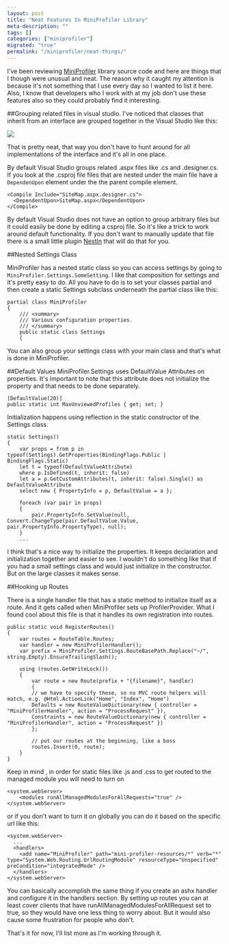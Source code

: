 ```yaml
---
layout: post
title: "Neat Features In MiniProfiler Library"
meta-description: ""
tags: []
categories: ["miniprofiler"]
migrated: "true"
permalink: "/miniprofiler/neat-things/"
---
```

I've been reviewing [MiniProfiler][1] library source code and here are things that I though were unusual and neat. The reason why it caught my attention is because it's not something that I use every day so I wanted to list it here. Also, I know that developers who I work with at my job don't use these features also so they could probably find it interesting. 

##Grouping related files in visual studio. 
I've noticed that classes that inherit from an interface are grouped together in the Visual Studio like this: 

![](http://blog.maskalik.com/get/2013/05/visualstudio-grouped-objects.png)

That is pretty neat, that way you don't have to hunt around for all implementations of the interface and it's all in one place.

By default Visual Studio groups related .aspx files like .cs and .designer.cs. If you look at the .csproj file files that are nested under the main file have a `DependenUpon` element under the the parent compile element.

    <Compile Include="SiteMap.aspx.designer.cs">
      <DependentUpon>SiteMap.aspx</DependentUpon>
    </Compile>


By default Visual Studio does not have an option to group arbitrary files but it could easily be done by editing a csproj file. So it's like a trick to work around default functionality. If you don't want to manually update that file there is a small little plugin [NestIn](http://visualstudiogallery.msdn.microsoft.com/9d6ef0ce-2bef-4a82-9a84-7718caa5bb45) that will do that for you. 

##Nested Settings Class

MiniProfiler has a nested static class so you can access settings by going to `MiniProfiler.Settings.SomeSetting`. I like that composition for settings and it's pretty easy to do. All you have to do is to set your classes partial and then create a static Settings subclass underneath the partial class like this:

    partial class MiniProfiler
    {
        /// <summary>
        /// Various configuration properties.
        /// </summary>
        public static class Settings
        {

You can also group your settings class with your main class and that's what is done in MiniProfiler.

##Default Values 
MiniProfiler.Settings uses DefaultValue Attributes on properties. It's important to note that this attribute does not initialize the property and that needs to be done separately. 

    [DefaultValue(20)]
    public static int MaxUnviewedProfiles { get; set; }

Initialization happens using reflection in the static constructor of the Settings class.
    
    static Settings()
    {
	    var props = from p in typeof(Settings).GetProperties(BindingFlags.Public | BindingFlags.Static)
	    let t = typeof(DefaultValueAttribute)
	    where p.IsDefined(t, inherit: false)
	    let a = p.GetCustomAttributes(t, inherit: false).Single() as DefaultValueAttribute
	    select new { PropertyInfo = p, DefaultValue = a };
	    
	    foreach (var pair in props)
	    {
	    	pair.PropertyInfo.SetValue(null, Convert.ChangeType(pair.DefaultValue.Value, pair.PropertyInfo.PropertyType), null);
    	}
		...

I think that's a nice way to initialize the properties. It keeps declaration and initialization together and easier to see. I wouldn't do something like that if you had a small settings class and would just initialize in the constructor. But on the large classes it makes sense. 

##Hooking up Routes

There is a single handler file that has a static method to initialize itself as a route. And it gets called when MiniProfiler sets up ProfilerProvider. What I found cool about this file is that it handles its own registration into routes. 

    public static void RegisterRoutes()
    {
	    var routes = RouteTable.Routes;
	    var handler = new MiniProfilerHandler();
	    var prefix = MiniProfiler.Settings.RouteBasePath.Replace("~/", string.Empty).EnsureTrailingSlash();
	    
	    using (routes.GetWriteLock())
	    {
	    	var route = new Route(prefix + "{filename}", handler)
		    {
		    // we have to specify these, so no MVC route helpers will match, e.g. @Html.ActionLink("Home", "Index", "Home")
		    Defaults = new RouteValueDictionary(new { controller = "MiniProfilerHandler", action = "ProcessRequest" }),
		    Constraints = new RouteValueDictionary(new { controller = "MiniProfilerHandler", action = "ProcessRequest" })
		    };
		    
		    // put our routes at the beginning, like a boss
		    routes.Insert(0, route);
	    }
    }


Keep in mind , in order for static files like .js and .css to get routed to the managed module you will need to turn on 

    <system.webServer>
    	<modules runAllManagedModulesForAllRequests="true" />
    </system.webServer>

or if you don't want to turn it on globally you can do it based on the specific url like this:

    <system.webServer>
      ...
      <handlers>
    	<add name="MiniProfiler" path="mini-profiler-resources/*" verb="*" type="System.Web.Routing.UrlRoutingModule" resourceType="Unspecified" preCondition="integratedMode" />
      </handlers>
    </system.webServer>

You can basically accomplish the same thing if you create an ashx handler and configure it in the handlers section. By setting up routes you can at least cover clients that have runAllManagedModulesForAllRequest set to true, so they would have one less thing to worry about. But it would also cause some frustration for people who don't.

That's it for now, I'll list more as I'm working through it. 

  [1]: http://www.miniprofiler.com